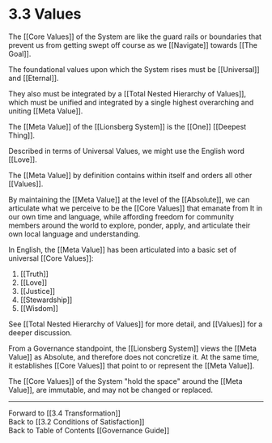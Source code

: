 # 3.3 Values 
The [[Core Values]] of the System are like the guard rails or boundaries that prevent us from getting swept off course as we [[Navigate]] towards [[The Goal]]. 

The foundational values upon which the System rises must be [[Universal]] and [[Eternal]]. 

They also must be integrated by a [[Total Nested Hierarchy of Values]], which must be unified and integrated by a single highest overarching and uniting [[Meta Value]]. 

The [[Meta Value]] of the [[Lionsberg System]] is the [[One]] [[Deepest Thing]]. 

Described in terms of Universal Values, we might use the English word [[Love]]. 

The [[Meta Value]] by definition contains within itself and orders all other [[Values]]. 

By maintaining the [[Meta Value]] at the level of the [[Absolute]], we can articulate what we perceive to be the [[Core Values]] that emanate from It in our own time and language, while affording freedom for community members around the world to explore, ponder, apply, and articulate their own local language and understanding. 

In English, the [[Meta Value]] has been articulated into a basic set of universal [[Core Values]]: 

1. [[Truth]]  
2. [[Love]]  
3. [[Justice]]  
4. [[Stewardship]]  
5. [[Wisdom]]  

See [[Total Nested Hierarchy of Values]] for more detail, and [[Values]] for a deeper discussion. 

From a Governance standpoint, the [[Lionsberg System]] views the [[Meta Value]] as Absolute, and therefore does not concretize it. At the same time, it establishes [[Core Values]] that point to or represent the [[Meta Value]]. 

The [[Core Values]] of the System "hold the space" around the [[Meta Value]], are immutable, and may not be changed or replaced. 

___

Forward to [[3.4 Transformation]]  
Back to [[3.2 Conditions of Satisfaction]]    
Back to Table of Contents [[Governance Guide]]
